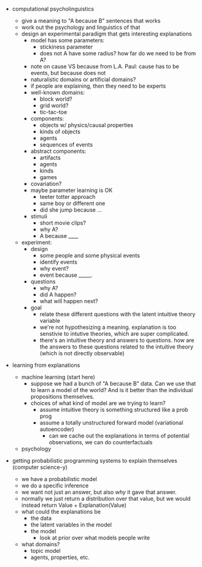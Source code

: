 * computational psycholinguistics
	* give a meaning to "A because B" sentences that works
	* work out the psychology and linguistics of that
	* design an experimental paradigm that gets interesting explanations
		- model has some parameters:
			- stickiness parameter
			- does not A have some radius? how far do we need to be from A?
		- note on cause VS because from L.A. Paul: cause has to be events, but because does not
		- naturalistic domains or artificial domains?
		- if people are explaining, then they need to be experts
		- well-known domains:
			* block world?
			* grid world?
			* tic-tac-toe
		- components:
			* objects w/ physics/causal properties
			* kinds of objects
			* agents
			* sequences of events
		- abstract components:
			- artifacts
			- agents
			- kinds
			- games
		- covariation?
		- maybe parameter learning is OK
			* teeter totter approach
			* same boy or different one
			* did she jump because ...
		- stimuli
			* short movie clips?
			* why A?
			* A because ____
	* experiment:
		- design
			- some people and some physical events
			- identify events
			- why event?
			- event because _____.
		- questions
			* why A?
			* did A happen?
			* what will happen next?
		- goal
			* relate these different questions with the latent intuitive theory variable
			* we're not hypothesizing a meaning. explanation is too senstivie to intutive theories, which are super complicated.
			* there's an intuitive theory and answers to questions. how are the answers to these questions related to the intuitive theory (which is not directly observable)
* learning from explanations
	* machine learning (start here)
		* suppose we had a bunch of "A because B" data. Can we use that to learn a model of the world? And is it better than the individual propositions themselves.
		* choices of what kind of model are we trying to learn?
			- assume intuitive theory is something structured like a prob prog
			- assume a totally unstructured forward model (variational autoencoder)
				- can we cache out the explanations in terms of potential observations, we can do counterfactuals
	* psychology

* getting probabilistic programming systems to explain themselves (computer science-y)
	* we have a probabilistic model
	* we do a specific inference
	* we want not just an answer, but also *why* it gave that answer.
	* normally we just return a distribution over that value, but we would instead return Value + Explanation(Value)
	* what could the explanations be
		- the data
		- the latent variables in the model
		- the model
			* look at prior over what models people write
	* what domains?
		- topic model
		- agents, properties, etc.